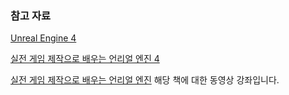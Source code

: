 ### 참고 자료 

[Unreal Engine 4](https://www.unrealengine.com/ko/what-is-unreal-engine-4)

[실전 게임 제작으로 배우는 언리얼 엔진 4](http://www.hanbit.co.kr/store/books/look.php?p_code=B1057669748)

[실전 게임 제작으로 배우는 언리얼 엔진](https://www.youtube.com/watch?v=FDXsXFCgva8&list=PL9kzervdzKxyTPMBHt26wkaAvCv6JkHQV) 해당 책에 대한 동영상 강좌입니다.
